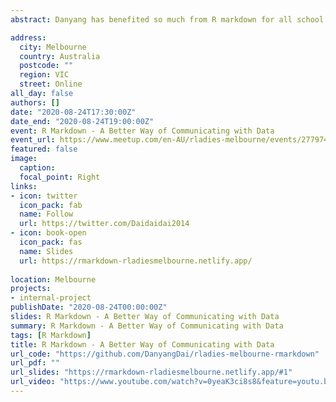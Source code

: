 ```yaml
---
abstract: Danyang has benefited so much from R markdown for all school works and research, would like to share some experience with R-Ladies!

address:
  city: Melbourne 
  country: Australia
  postcode: ""
  region: VIC
  street: Online
all_day: false
authors: []
date: "2020-08-24T17:30:00Z"
date_end: "2020-08-24T19:00:00Z"
event: R Markdown - A Better Way of Communicating with Data
event_url: https://www.meetup.com/en-AU/rladies-melbourne/events/277974887/
featured: false
image:
  caption: 
  focal_point: Right
links:
- icon: twitter
  icon_pack: fab
  name: Follow
  url: https://twitter.com/Daidaidai2014
- icon: book-open
  icon_pack: fas
  name: Slides
  url: https://rmarkdown-rladiesmelbourne.netlify.app/
  
location: Melbourne
projects:
- internal-project
publishDate: "2020-08-24T00:00:00Z"
slides: R Markdown - A Better Way of Communicating with Data
summary: R Markdown - A Better Way of Communicating with Data
tags: [R Markdown]
title: R Markdown - A Better Way of Communicating with Data
url_code: "https://github.com/DanyangDai/rladies-melbourne-rmarkdown"
url_pdf: ""
url_slides: "https://rmarkdown-rladiesmelbourne.netlify.app/#1"
url_video: "https://www.youtube.com/watch?v=0yeaK3ci8s8&feature=youtu.be"
---
```

